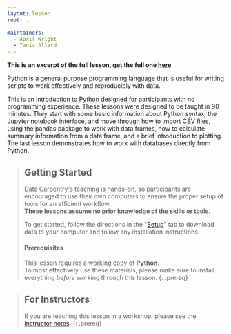 ```yaml
---
layout: lesson
root: .

maintainers:
  - April Wright
  - Tania Allard
---
```


**This is an excerpt of the full lesson, get the full one [here](http://www.datacarpentry.org/python-ecology-lesson/)**

Python is a general purpose programming language that is useful for writing scripts to work effectively and reproducibly with data.

This is an introduction to Python designed for participants with no programming experience. These lessons were designed to be taught in 90 minutes. They start with some basic information about Python syntax, the Jupyter notebook interface, and move through how to import CSV files, using the pandas package to work with data frames, how to calculate summary information from a data frame, and a brief introduction to plotting. The last lesson demonstrates how to work with databases directly from Python.

> ## Getting Started
>
> Data Carpentry's teaching is hands-on, so participants are encouraged to use
> their own computers to ensure the proper setup of tools for an efficient
> workflow. <br>**These lessons assume no prior knowledge of the skills or tools.**
>
> To get started, follow the directions in the "[Setup](setup/)" tab to
> download data to your computer and follow any installation instructions.
>
> #### Prerequisites
>
> This lesson requires a working copy of **Python**.
> <br>To most effectively use these materials, please make sure to install
> everything *before* working through this lesson.
{: .prereq}

> ## For Instructors
> If you are teaching this lesson in a workshop, please see the
> [Instructor notes](guide/).
{: .prereq}
